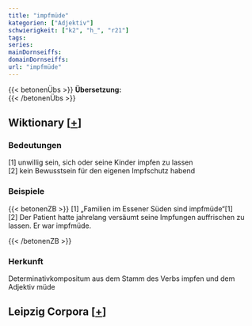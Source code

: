 ```yaml
---
title: "impfmüde"
kategorien: ["Adjektiv"]
schwierigkeit: ["k2", "h_", "r21"]
tags:
series:
mainDornseiffs:
domainDornseiffs:
url: "impfmüde"
---
```


{{< betonenÜbs >}}
**Übersetzung:**  
{{< /betonenÜbs >}}

## Wiktionary [[+](https://de.wiktionary.org/wiki/impfmüde)]

### Bedeutungen
[1] unwillig sein, sich oder seine Kinder impfen zu lassen  
[2] kein Bewusstsein für den eigenen Impfschutz habend  

### Beispiele
{{< betonenZB >}}
[1] „Familien im Essener Süden sind impfmüde“[1]  
[2] Der Patient hatte jahrelang versäumt seine Impfungen auffrischen zu lassen. Er war impfmüde.  

{{< /betonenZB >}}
### Herkunft
Determinativkompositum aus dem Stamm des Verbs impfen und dem Adjektiv müde  


## Leipzig Corpora [[+](https://corpora.uni-leipzig.de/en/res?word=impfmüde&corpusId=deu_newscrawl-public_2018)]

